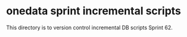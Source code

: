 # onedata sprint incremental scripts
This directory is to version control incremental DB scripts Sprint 62.
